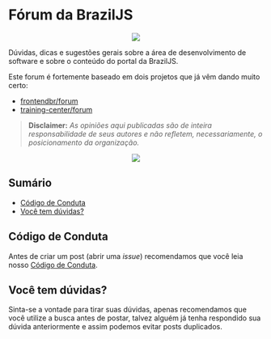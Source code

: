 # Fórum da BrazilJS

<p align="center">
<img src="http://2016.abcdevelopers.org/images/braziljs.svg" />
</p>

Dúvidas, dicas e sugestões gerais sobre a área de desenvolvimento de software e sobre o conteúdo do portal da BrazilJS.
 
Este forum é fortemente baseado em dois projetos que já vêm dando muito certo: 
- [frontendbr/forum](https://github.com/frontendbr/forum)
- [training-center/forum](https://github.com/training-center/forum)

> **Disclaimer:** _As opiniões aqui publicadas são de inteira responsabilidade de seus autores e não refletem, necessariamente, o posicionamento da organização._

<p align="center">
<a href="https://github.com/braziljs/forum/issues" alt="BrazilJS" width="119" /><img src="https://github.com/renanbastos93/forum/blob/feature/information-about-forum/btn.png?raw=true" /></a>
</p>

## Sumário
* [Código de Conduta](#código-de-conduta)
* [Você tem dúvidas?](#você-tem-dúvidas)

## Código de Conduta
 Antes de criar um post (abrir uma *issue*) recomendamos que você leia nosso [Código de Conduta](https://braziljs.org/coc/).

## Você tem dúvidas?
 Sinta-se a vontade para tirar suas dúvidas, apenas recomendamos que você utilize a busca antes de postar, talvez alguém já tenha respondido sua dúvida anteriormente e assim podemos evitar posts duplicados.

